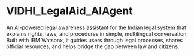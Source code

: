 # VIDHI_LegalAid_AIAgent
An AI-powered legal awareness assistant for the Indian legal system that explains rights, laws, and procedures in simple, multilingual conversation. Built with IBM Watsonx, it guides users through legal processes, shares official resources, and helps bridge the gap between law and citizens.
